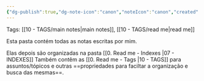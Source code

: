 ```yaml
---
{"dg-publish":true,"dg-note-icon":"canon","noteIcon":"canon","created":"2025-10-13T20:17:15.611+01:00","updated":"2025-10-21T15:12:47.447+01:00","permalink":"/05-main-notes-permanent-zettel/0-read-me-main-notes/","dgPassFrontmatter":true}
---
```


Tags: [[10 - TAGS/main notes\|main notes]], [[10 - TAGS/read me\|read me]]

Esta pasta contém todas as notas escritas por mim.

Elas depois são organizadas na pasta [[0. Read me - Indexes \|07 - INDEXES]] 
Também contêm as [[0. Read me - Tags \|10 - TAGS]] para assuntos/tópicos e outras ==propriedades para faciltar a organização e busca das mesmas==.